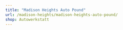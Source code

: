```yaml
---
title: "Madison Heights Auto Pound"
url: /madison-heights/madison-heights-auto-pound/
shop: Autowerkstatt
---
```

